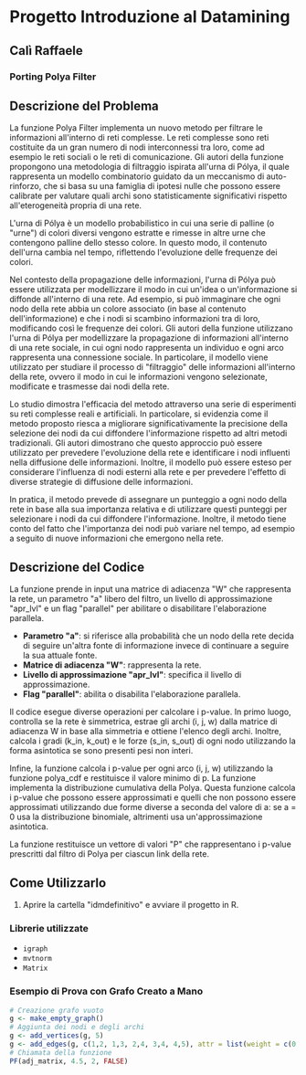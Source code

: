 # Progetto Introduzione al Datamining

## Calì Raffaele 

### Porting Polya Filter

## Descrizione del Problema

La funzione Polya Filter implementa un nuovo metodo per filtrare le informazioni all'interno di reti complesse. Le reti complesse sono reti costituite da un gran numero di nodi interconnessi tra loro, come ad esempio le reti sociali o le reti di comunicazione. Gli autori della funzione propongono una metodologia di filtraggio ispirata all'urna di Pólya, il quale rappresenta un modello combinatorio guidato da un meccanismo di auto-rinforzo, che si basa su una famiglia di ipotesi nulle che possono essere calibrate per valutare quali archi sono statisticamente significativi rispetto all'eterogeneità propria di una rete.

L'urna di Pólya è un modello probabilistico in cui una serie di palline (o "urne") di colori diversi vengono estratte e rimesse in altre urne che contengono palline dello stesso colore. In questo modo, il contenuto dell'urna cambia nel tempo, riflettendo l'evoluzione delle frequenze dei colori.

Nel contesto della propagazione delle informazioni, l'urna di Pólya può essere utilizzata per modellizzare il modo in cui un'idea o un'informazione si diffonde all'interno di una rete. Ad esempio, si può immaginare che ogni nodo della rete abbia un colore associato (in base al contenuto dell'informazione) e che i nodi si scambino informazioni tra di loro, modificando così le frequenze dei colori. Gli autori della funzione utilizzano l'urna di Pólya per modellizzare la propagazione di informazioni all'interno di una rete sociale, in cui ogni nodo rappresenta un individuo e ogni arco rappresenta una connessione sociale. In particolare, il modello viene utilizzato per studiare il processo di "filtraggio" delle informazioni all'interno della rete, ovvero il modo in cui le informazioni vengono selezionate, modificate e trasmesse dai nodi della rete.

Lo studio dimostra l'efficacia del metodo attraverso una serie di esperimenti su reti complesse reali e artificiali. In particolare, si evidenzia come il metodo proposto riesca a migliorare significativamente la precisione della selezione dei nodi da cui diffondere l'informazione rispetto ad altri metodi tradizionali. Gli autori dimostrano che questo approccio può essere utilizzato per prevedere l'evoluzione della rete e identificare i nodi influenti nella diffusione delle informazioni. Inoltre, il modello può essere esteso per considerare l'influenza di nodi esterni alla rete e per prevedere l'effetto di diverse strategie di diffusione delle informazioni.

In pratica, il metodo prevede di assegnare un punteggio a ogni nodo della rete in base alla sua importanza relativa e di utilizzare questi punteggi per selezionare i nodi da cui diffondere l'informazione. Inoltre, il metodo tiene conto del fatto che l'importanza dei nodi può variare nel tempo, ad esempio a seguito di nuove informazioni che emergono nella rete.

## Descrizione del Codice

La funzione prende in input una matrice di adiacenza "W" che rappresenta la rete, un parametro "a" libero del filtro, un livello di approssimazione "apr_lvl" e un flag "parallel" per abilitare o disabilitare l'elaborazione parallela.

- **Parametro "a"**: si riferisce alla probabilità che un nodo della rete decida di seguire un'altra fonte di informazione invece di continuare a seguire la sua attuale fonte.
- **Matrice di adiacenza "W"**: rappresenta la rete.
- **Livello di approssimazione "apr_lvl"**: specifica il livello di approssimazione.
- **Flag "parallel"**: abilita o disabilita l'elaborazione parallela.

Il codice esegue diverse operazioni per calcolare i p-value. In primo luogo, controlla se la rete è simmetrica, estrae gli archi (i, j, w) dalla matrice di adiacenza W in base alla simmetria e ottiene l'elenco degli archi. Inoltre, calcola i gradi (k_in, k_out) e le forze (s_in, s_out) di ogni nodo utilizzando la forma asintotica se sono presenti pesi non interi.

Infine, la funzione calcola i p-value per ogni arco (i, j, w) utilizzando la funzione polya_cdf e restituisce il valore minimo di p. La funzione implementa la distribuzione cumulativa della Polya. Questa funzione calcola i p-value che possono essere approssimati e quelli che non possono essere approssimati utilizzando due forme diverse a seconda del valore di a: se a = 0 usa la distribuzione binomiale, altrimenti usa un'approssimazione asintotica.

La funzione restituisce un vettore di valori "P" che rappresentano i p-value prescritti dal filtro di Polya per ciascun link della rete.

## Come Utilizzarlo

1. Aprire la cartella "idmdefinitivo" e avviare il progetto in R.

### Librerie utilizzate

- `igraph`
- `mvtnorm`
- `Matrix`

### Esempio di Prova con Grafo Creato a Mano

```R
# Creazione grafo vuoto
g <- make_empty_graph()
# Aggiunta dei nodi e degli archi
g <- add_vertices(g, 5)
g <- add_edges(g, c(1,2, 1,3, 2,4, 3,4, 4,5), attr = list(weight = c(0.5, 0.8, 0.2, 1.0, 0.6)))
# Chiamata della funzione
PF(adj_matrix, 4.5, 2, FALSE)
